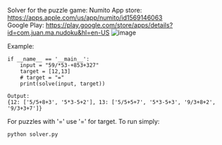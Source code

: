 Solver for the puzzle game: Numito
App store: https://apps.apple.com/us/app/numito/id1569146063 <br>
Google Play: https://play.google.com/store/apps/details?id=com.juan.ma.nudoku&hl=en-US
![image](https://github.com/user-attachments/assets/18582f0a-3615-4c4f-a4d5-d0dec05f622c)

Example:
```
if __name__ == '__main__':
    input = "59/*53-+853+327"
    target = [12,13]
    # target = "="
    print(solve(input, target))
```
```
Output:
{12: ['5/5+8+3', '5*3-5+2'], 13: ['5/5+5+7', '5*3-5+3', '9/3+8+2', '9/3+3+7']}
```
For puzzles with '=' use '=' for target. 
To run simply:
```
python solver.py
```



  
